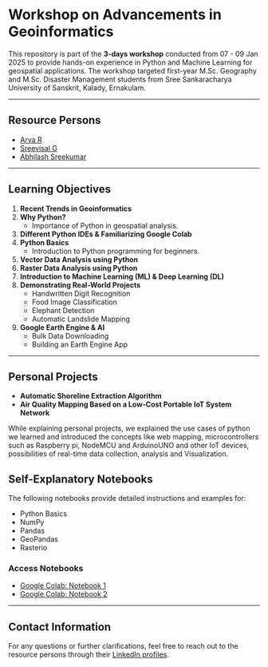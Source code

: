 # Workshop on Advancements in Geoinformatics

This repository is part of the **3-days workshop** conducted from 07 - 09 Jan 2025 to provide hands-on experience in Python and Machine Learning for geospatial applications. The workshop targeted first-year M.Sc. Geography and M.Sc. Disaster Management students from Sree Sankaracharya University of Sanskrit, Kalady, Ernakulam.

---

## **Resource Persons**

- [Arya R](https://www.linkedin.com/in/arya2000/)
- [Sreevisal G](https://www.linkedin.com/in/sreevisal/)
- [Abhilash Sreekumar](https://www.linkedin.com/in/abhilash-sreekumar/)

---

## **Learning Objectives**

1. **Recent Trends in Geoinformatics**
2. **Why Python?**
   - Importance of Python in geospatial analysis.
3. **Different Python IDEs & Familiarizing Google Colab**
4. **Python Basics**
   - Introduction to Python programming for beginners.
5. **Vector Data Analysis using Python**
6. **Raster Data Analysis using Python**
7. **Introduction to Machine Learning (ML) & Deep Learning (DL)**
8. **Demonstrating Real-World Projects**
   - Handwritten Digit Recognition
   - Food Image Classification
   - Elephant Detection
   - Automatic Landslide Mapping
9. **Google Earth Engine & AI**
   - Bulk Data Downloading
   - Building an Earth Engine App

---

## **Personal Projects**

- **Automatic Shoreline Extraction Algorithm**
- **Air Quality Mapping Based on a Low-Cost Portable IoT System Network**
  
While explaining personal projects, we explained the use cases of python we learned and introduced the concepts like web mapping, microcontrollers such as Raspberry pi, NodeMCU and ArduinoUNO and other IoT devices, possibilities of real-time data collection, analysis and Visualization.

## **Self-Explanatory Notebooks**

The following notebooks provide detailed instructions and examples for:

- Python Basics
- NumPy
- Pandas
- GeoPandas
- Rasterio

### Access Notebooks

- [Google Colab: Notebook 1](https://colab.research.google.com/drive/1rcsplZe81-4pkUWOpWyqx2KJqoDBPDv2#scrollTo=cV6gXBwO6OqX)
- [Google Colab: Notebook 2](https://colab.research.google.com/drive/1Kyhfwl4a-4d8iICd4JQb_e7eAzxw5f_W#scrollTo=8Vp1T6Dy9YEZ)

---

## **Contact Information**
For any questions or further clarifications, feel free to reach out to the resource persons through their [LinkedIn profiles](#resource-persons).
